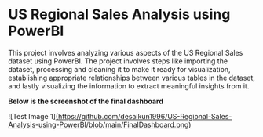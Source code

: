 # US Regional Sales Analysis using PowerBI
 This project involves analyzing various aspects of the US Regional Sales dataset using PowerBI. The project involves steps like importing the dataset, processing and cleaning it to make it ready for visualization, establishing appropriate relationships between various tables in the dataset, and lastly visualizing the information to extract meaningful insights from it.


**Below is the screenshot of the final dashboard**

![Test Image 1][(https://github.com/desaikun1996/US-Regional-Sales-Analysis-using-PowerBI/blob/main/FinalDashboard.png)](https://github.com/SanghviPrabhakar/US-Regional-Sales-Analysis-using-PowerBI/blob/main/FinalDashboard.png)
